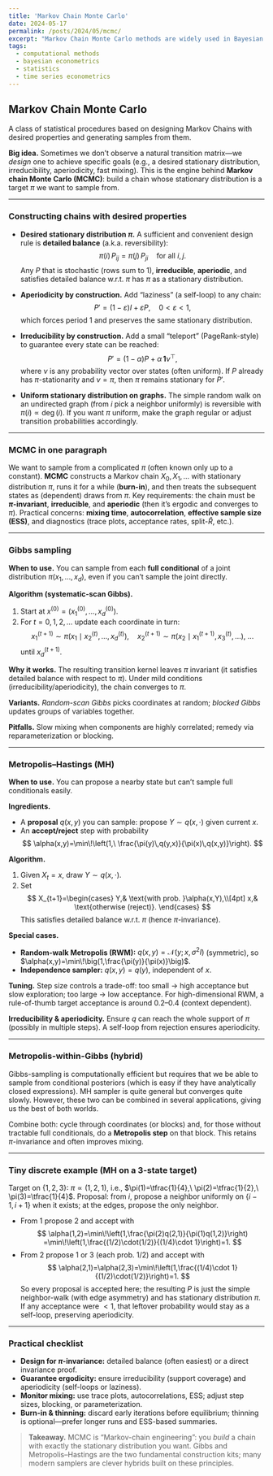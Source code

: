 ```yaml
---
title: 'Markov Chain Monte Carlo'
date: 2024-05-17
permalink: /posts/2024/05/mcmc/
excerpt: "Markov Chain Monte Carlo methods are widely used in Bayesian Econometrics. This article aims to clarify their theoretical basis and develop some intuition."
tags:
  - computational methods
  - bayesian econometrics
  - statistics
  - time series econometrics
---
```


## Markov Chain Monte Carlo

A class of statistical procedures based on designing Markov Chains with desired properties and generating samples from them.

**Big idea.** Sometimes we don’t observe a natural transition matrix—we *design* one to achieve specific goals (e.g., a desired stationary distribution, irreducibility, aperiodicity, fast mixing). This is the engine behind **Markov chain Monte Carlo (MCMC)**: build a chain whose stationary distribution is a target $\pi$ we want to sample from.

---

### Constructing chains with desired properties

- **Desired stationary distribution $\pi$.** A sufficient and convenient design rule is **detailed balance** (a.k.a. reversibility):
  $$
  \pi(i)\,P_{ij}=\pi(j)\,P_{ji}\quad\text{for all }i,j.
  $$
  Any $P$ that is stochastic (rows sum to 1), **irreducible**, **aperiodic**, and satisfies detailed balance w.r.t. $\pi$ has $\pi$ as a stationary distribution.

- **Aperiodicity by construction.** Add “laziness” (a self-loop) to any chain:
  $$
  P'=(1-\varepsilon)I+\varepsilon P,\quad 0<\varepsilon<1,
  $$
  which forces period 1 and preserves the same stationary distribution.

- **Irreducibility by construction.** Add a small “teleport” (PageRank-style) to guarantee every state can be reached:
  $$
  P'=(1-\alpha)P+\alpha\,\mathbf{1}\nu^\top,
  $$
  where $\nu$ is any probability vector over states (often uniform). If $P$ already has $\pi$-stationarity and $\nu=\pi$, then $\pi$ remains stationary for $P'$.

- **Uniform stationary distribution on graphs.** The simple random walk on an undirected graph (from $i$ pick a neighbor uniformly) is reversible with $\pi(i)\propto \deg(i)$. If you want $\pi$ uniform, make the graph regular or adjust transition probabilities accordingly.

---

### MCMC in one paragraph

We want to sample from a complicated $\pi$ (often known only up to a constant). **MCMC** constructs a Markov chain $X_0,X_1,\dots$ with stationary distribution $\pi$, runs it for a while (**burn-in**), and then treats the subsequent states as (dependent) draws from $\pi$. Key requirements: the chain must be **$\pi$-invariant**, **irreducible**, and **aperiodic** (then it’s ergodic and converges to $\pi$). Practical concerns: **mixing time**, **autocorrelation**, **effective sample size (ESS)**, and diagnostics (trace plots, acceptance rates, split-$\hat{R}$, etc.).

---

### Gibbs sampling

**When to use.** You can sample from each **full conditional** of a joint distribution $\pi(x_1,\dots,x_d)$, even if you can’t sample the joint directly.

**Algorithm (systematic-scan Gibbs).**
1. Start at $x^{(0)}=(x_1^{(0)},\dots,x_d^{(0)})$.
2. For $t=0,1,2,\dots$ update each coordinate in turn:
   $$
   x_1^{(t+1)}\sim \pi(x_1\mid x_2^{(t)},\dots,x_d^{(t)}),\quad
   x_2^{(t+1)}\sim \pi(x_2\mid x_1^{(t+1)},x_3^{(t)},\dots),\ \dots
   $$
   until $x_d^{(t+1)}$.

**Why it works.** The resulting transition kernel leaves $\pi$ invariant (it satisfies detailed balance with respect to $\pi$). Under mild conditions (irreducibility/aperiodicity), the chain converges to $\pi$.

**Variants.** *Random-scan Gibbs* picks coordinates at random; *blocked Gibbs* updates groups of variables together.

**Pitfalls.** Slow mixing when components are highly correlated; remedy via reparameterization or blocking.

---

### Metropolis–Hastings (MH)

**When to use.** You can propose a nearby state but can’t sample full conditionals easily.

**Ingredients.**
- A **proposal** $q(x,y)$ you can sample: propose $Y\sim q(x,\cdot)$ given current $x$.
- An **accept/reject** step with probability
  $$
  \alpha(x,y)=\min\!\left(1,\ \frac{\pi(y)\,q(y,x)}{\pi(x)\,q(x,y)}\right).
  $$

**Algorithm.**
1. Given $X_t=x$, draw $Y\sim q(x,\cdot)$.
2. Set
   $$
   X_{t+1}=\begin{cases}
   Y,& \text{with prob. }\alpha(x,Y),\\[4pt]
   x,& \text{otherwise (reject)}.
   \end{cases}
   $$
This satisfies detailed balance w.r.t. $\pi$ (hence $\pi$-invariance).

**Special cases.**
- **Random-walk Metropolis (RWM):** $q(x,y)=\mathcal{N}(y;x,\sigma^2 I)$ (symmetric), so $\alpha(x,y)=\min\!\big(1,\frac{\pi(y)}{\pi(x)}\big)$.
- **Independence sampler:** $q(x,y)=q(y)$, independent of $x$.

**Tuning.** Step size controls a trade-off: too small → high acceptance but slow exploration; too large → low acceptance. For high-dimensional RWM, a rule-of-thumb target acceptance is around $0.2$–$0.4$ (context dependent).

**Irreducibility & aperiodicity.** Ensure $q$ can reach the whole support of $\pi$ (possibly in multiple steps). A self-loop from rejection ensures aperiodicity.

---

### Metropolis-within-Gibbs (hybrid)

Gibbs-sampling is computationally efficient but requires that we be able to sample from conditional posteriors (which is easy if they have analytically closed expressions). MH sampler is quite general but converges quite slowly. However, these two can be combined in several applications, giving us the best of both worlds. 

Combine both: cycle through coordinates (or blocks) and, for those without tractable full conditionals, do a **Metropolis step** on that block. This retains $\pi$-invariance and often improves mixing.

---

### Tiny discrete example (MH on a 3-state target)

Target on $\{1,2,3\}$: $\pi\propto (1,2,1)$, i.e., $\pi(1)=\tfrac{1}{4},\ \pi(2)=\tfrac{1}{2},\ \pi(3)=\tfrac{1}{4}$.
Proposal: from $i$, propose a neighbor uniformly on $\{i-1,i+1\}$ when it exists; at the edges, propose the only neighbor.

- From $1$ propose $2$ and accept with
  $$
  \alpha(1,2)=\min\!\left(1,\frac{\pi(2)q(2,1)}{\pi(1)q(1,2)}\right)
  =\min\!\left(1,\frac{(1/2)\cdot(1/2)}{(1/4)\cdot 1}\right)=1.
  $$
- From $2$ propose $1$ or $3$ (each prob. $1/2$) and accept with
  $$
  \alpha(2,1)=\alpha(2,3)=\min\!\left(1,\frac{(1/4)\cdot 1}{(1/2)\cdot(1/2)}\right)=1.
  $$
So every proposal is accepted here; the resulting $P$ is just the simple neighbor-walk (with edge asymmetry) and has stationary distribution $\pi$. If any acceptance were $<1$, that leftover probability would stay as a self-loop, preserving aperiodicity.

---

### Practical checklist

- **Design for $\pi$-invariance:** detailed balance (often easiest) or a direct invariance proof.
- **Guarantee ergodicity:** ensure irreducibility (support coverage) and aperiodicity (self-loops or laziness).
- **Monitor mixing:** use trace plots, autocorrelations, ESS; adjust step sizes, blocking, or parameterization.
- **Burn-in & thinning:** discard early iterations before equilibrium; thinning is optional—prefer longer runs and ESS-based summaries.

> **Takeaway.** MCMC is “Markov-chain engineering”: you *build* a chain with exactly the stationary distribution you want. Gibbs and Metropolis–Hastings are the two fundamental construction kits; many modern samplers are clever hybrids built on these principles.

